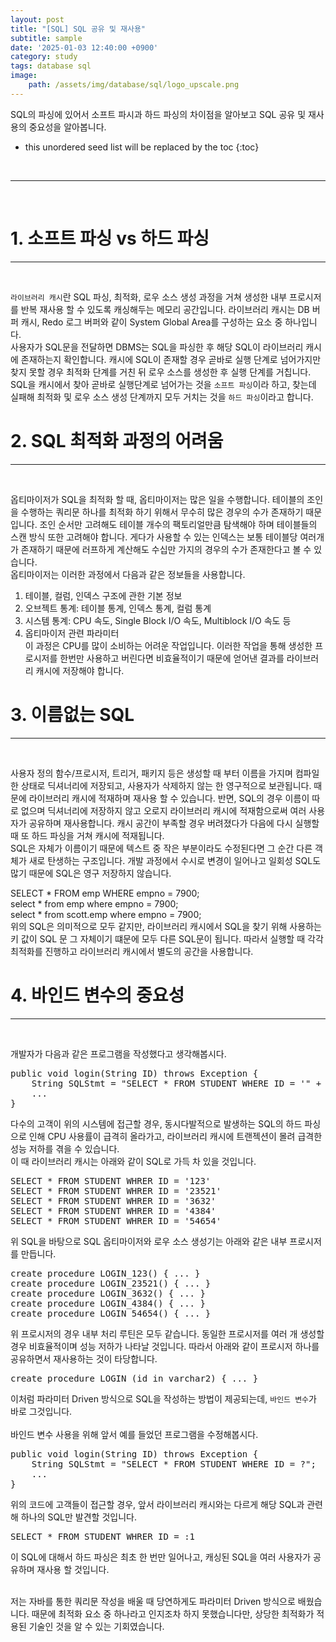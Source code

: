 ```yaml
---
layout: post
title: "[SQL] SQL 공유 및 재사용"
subtitle: sample
date: '2025-01-03 12:40:00 +0900'
category: study
tags: database sql
image:
    path: /assets/img/database/sql/logo_upscale.png
---
```


SQL의 파싱에 있어서 소프트 파시과 하드 파싱의 차이점을 알아보고 SQL 공유 및 재사용의 중요성을 알아봅니다.<br>

<!--more-->

* this unordered seed list will be replaced by the toc
{:toc}
<br>


---
<br>

# 1. 소프트 파싱 vs 하드 파싱
---
<br>


`라이브러리 캐시`란 SQL 파싱, 최적화, 로우 소스 생성 과정을 거쳐 생성한 내부 프로시저를 반복 재사용 할 수 있도록 캐싱해두는 메모리 공간입니다. 라이브러리 캐시는 DB 버퍼 캐시, Redo 로그 버퍼와 같이 System Global Area를 구성하는 요소 중 하나입니다.<br>
사용자가 SQL문을 전달하면 DBMS는 SQL을 파싱한 후 해당 SQL이 라이브러리 캐시에 존재하는지 확인합니다. 캐시에 SQL이 존재할 경우 곧바로 실행 단계로 넘어가지만 찾지 못할 경우 최적화 단계를 거친 뒤 로우 소스를 생성한 후 실행 단계를 거칩니다.<br>
SQL을 캐시에서 찾아 곧바로 실행단계로 넘어가는 것을 `소프트 파싱`이라 하고, 찾는데 실패해 최적화 및 로우 소스 생성 단계까지 모두 거치는 것을 `하드 파싱`이라고 합니다.<br>

# 2. SQL 최적화 과정의 어려움
---
<br>


옵티마이저가 SQL을 최적화 할 때, 옵티마이저는 많은 일을 수행합니다. 테이블의 조인을 수행하는 쿼리문 하나를 최적화 하기 위해서 무수히 많은 경우의 수가 존재하기 때문입니다. 조인 순서만 고려해도 테이블 개수의 팩토리얼만큼 탐색해야 하며 테이블들의 스캔 방식 또한 고려해야 합니다. 게다가 사용할 수 있는 인덱스는 보통 테이블당 여러개가 존재하기 때문에 러프하게 계산해도 수십만 가지의 경우의 수가 존재한다고 볼 수 있습니다.<br>
옵티마이저는 이러한 과정에서 다음과 같은 정보들을 사용합니다.<br>
1. 테이블, 컬럼, 인덱스 구조에 관한 기본 정보<br>
2. 오브젝트 통계: 테이블 통계, 인덱스 통계, 컬럼 통계<br>
3. 시스템 통계: CPU 속도, Single Block I/O 속도, Multiblock I/O 속도 등<br>
4. 옵티마이저 관련 파라미터<br>
이 과정은 CPU를 많이 소비하는 어려운 작업입니다. 이러한 작업을 통해 생성한 프로시저를 한번만 사용하고 버린다면 비효율적이기 때문에 얻어낸 결과를 라이브러리 캐시에 저장해야 합니다.<br>

# 3. 이름없는 SQL
---
<br>


사용자 정의 함수/프로시저, 트리거, 패키지 등은 생성할 때 부터 이름을 가지며 컴파일한 상태로 딕셔너리에 저장되고, 사용자가 삭제하지 않는 한 영구적으로 보관됩니다. 때문에 라이브러리 캐시에 적재하며 재사용 할 수 있습니다. 반면, SQL의 경우 이름이 따로 없으며 딕셔너리에 저장하지 않고 오로지 라이브러리 캐시에 적재함으로써 여러 사용자가 공유하며 재사용합니다. 캐시 공간이 부족할 경우 버려졌다가 다음에 다시 실행할 때 또 하드 파싱을 거쳐 캐시에 적재됩니다.<br>
SQL은 자체가 이름이기 때문에 텍스트 중 작은 부분이라도 수정된다면 그 순간 다른 객체가 새로 탄생하는 구조입니다. 개발 과정에서 수시로 변경이 일어나고 일회성 SQL도 많기 때문에 SQL은 영구 저장하지 않습니다.<br>

SELECT \* FROM emp WHERE empno = 7900;<br>
select \* from emp where empno = 7900;<br>
select \* from scott.emp where empno = 7900;<br>
위의 SQL은 의미적으로 모두 같지만, 라이브러리 캐시에서 SQL을 찾기 위해 사용하는 키 값이 SQL 문 그 자체이기 떄문에 모두 다른 SQL문이 됩니다. 따라서 실행할 때 각각 최적화를 진행하고 라이브러리 캐시에서 별도의 공간을 사용합니다.<br>

# 4. 바인드 변수의 중요성
---
<br>


개발자가 다음과 같은 프로그램을 작성했다고 생각해봅시다.<br>

<pre>public void login(String ID) throws Exception {
    String SQLStmt = "SELECT * FROM STUDENT WHERE ID = '" + ID + "'";
    ...
}</pre>

다수의 고객이 위의 시스템에 접근할 경우, 동시다발적으로 발생하는 SQL의 하드 파싱으로 인해 CPU 사용률이 급격히 올라가고, 라이브러리 캐시에 트랜젝션이 몰려 급격한 성능 저하를 겪을 수 있습니다.<br>
이 때 라이브러리 캐시는 아래와 같이 SQL로 가득 차 있을 것입니다.<br>
<pre>SELECT * FROM STUDENT WHRER ID = '123'
SELECT * FROM STUDENT WHRER ID = '23521'
SELECT * FROM STUDENT WHRER ID = '3632'
SELECT * FROM STUDENT WHRER ID = '4384'
SELECT * FROM STUDENT WHRER ID = '54654'</pre>

위 SQL을 바탕으로 SQL 옵티마이저와 로우 소스 생성기는 아래와 같은 내부 프로시저를 만듭니다.<br>

<pre>create procedure LOGIN_123() { ... }
create procedure LOGIN_23521() { ... }
create procedure LOGIN_3632() { ... }
create procedure LOGIN_4384() { ... }
create procedure LOGIN_54654() { ... }</pre>

위 프로시저의 경우 내부 처리 루틴은 모두 같습니다. 동일한 프로시저를 여러 개 생성할 경우 비효율적이며 성능 저하가 나타날 것입니다. 따라서 아래와 같이 프로시저 하나를 공유하면서 재사용하는 것이 타당합니다.<br>

<pre>create procedure LOGIN (id in varchar2) { ... }</pre>

이처럼 파라미터 Driven 방식으로 SQL을 작성하는 방법이 제공되는데, `바인드 변수`가 바로 그것입니다.<br><br>
바인드 변수 사용을 위해 앞서 예를 들었던 프로그램을 수정해봅시다.<br>

<pre>public void login(String ID) throws Exception {
    String SQLStmt = "SELECT * FROM STUDENT WHERE ID = ?";
    ...
}</pre>

위의 코드에 고객들이 접근할 경우, 앞서 라이브러리 캐시와는 다르게 해당 SQL과 관련해 하나의 SQL만 발견할 것입니다.<br>

<pre>SELECT * FROM STUDENT WHRER ID = :1</pre>
이 SQL에 대해서 하드 파싱은 최초 한 번만 일어나고, 캐싱된 SQL을 여러 사용자가 공유하며 재사용 할 것입니다.<br><br>

저는 자바를 통한 쿼리문 작성을 배울 때 당연하게도 파라미터 Driven 방식으로 배웠습니다. 때문에 최적화 요소 중 하나라고 인지조차 하지 못했습니다만, 상당한 최적화가 적용된 기술인 것을 알 수 있는 기회였습니다.<br>
